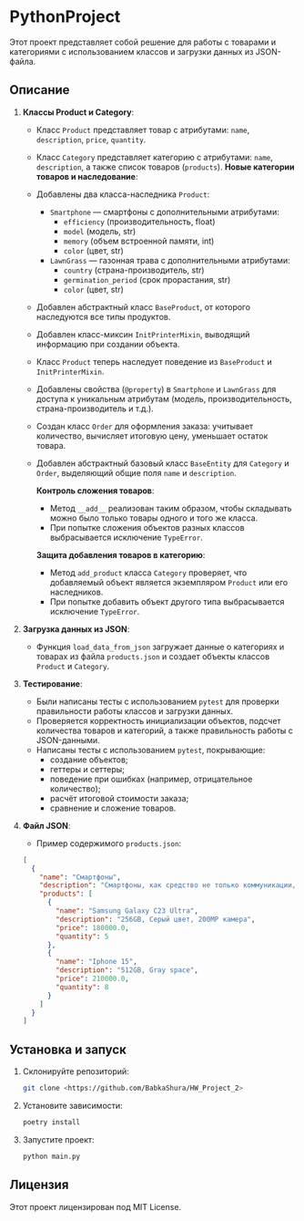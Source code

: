 # PythonProject

Этот проект представляет собой решение для работы с товарами и категориями с использованием классов и загрузки данных из JSON-файла.

## Описание

1. **Классы Product и Category**:
   - Класс `Product` представляет товар с атрибутами: `name`, `description`, `price`, `quantity`.
   - Класс `Category` представляет категорию с атрибутами: `name`, `description`, а также список товаров (`products`).
   **Новые категории товаров и наследование**:
   - Добавлены два класса-наследника `Product`:
     - `Smartphone` — смартфоны с дополнительными атрибутами:
       - `efficiency` (производительность, float)
       - `model` (модель, str)
       - `memory` (объем встроенной памяти, int)
       - `color` (цвет, str)
     - `LawnGrass` — газонная трава с дополнительными атрибутами:
       - `country` (страна-производитель, str)
       - `germination_period` (срок прорастания, str)
       - `color` (цвет, str)
   - Добавлен абстрактный класс `BaseProduct`, от которого наследуются все типы продуктов.
   - Добавлен класс-миксин `InitPrinterMixin`, выводящий информацию при создании объекта.
   - Класс `Product` теперь наследует поведение из `BaseProduct` и `InitPrinterMixin`.
   - Добавлены свойства (`@property`) в `Smartphone` и `LawnGrass` для доступа к уникальным атрибутам (модель, производительность, страна-производитель и т.д.).
   - Создан класс `Order` для оформления заказа: учитывает количество, вычисляет итоговую цену, уменьшает остаток товара.
   - Добавлен абстрактный базовый класс `BaseEntity` для `Category` и `Order`, выделяющий общие поля `name` и `description`.
   

      **Контроль сложения товаров**:
      - Метод `__add__` реализован таким образом, чтобы складывать можно было только товары одного и того же класса.
      - При попытке сложения объектов разных классов выбрасывается исключение `TypeError`.

      **Защита добавления товаров в категорию**:
      - Метод `add_product` класса `Category` проверяет, что добавляемый объект является экземпляром `Product` или его наследников.
      - При попытке добавить объект другого типа выбрасывается исключение `TypeError`.


2. **Загрузка данных из JSON**:
   - Функция `load_data_from_json` загружает данные о категориях и товарах из файла `products.json` и создает объекты классов `Product` и `Category`.

3. **Тестирование**:
   - Были написаны тесты с использованием `pytest` для проверки правильности работы классов и загрузки данных.
   - Проверяется корректность инициализации объектов, подсчет количества товаров и категорий, а также правильность работы с JSON-данными.
   - Написаны тесты с использованием `pytest`, покрывающие:
     - создание объектов;
     - геттеры и сеттеры;
     - поведение при ошибках (например, отрицательное количество);
     - расчёт итоговой стоимости заказа;
     - сравнение и сложение товаров.

4. **Файл JSON**:
   - Пример содержимого `products.json`:
   ```json
   [
     {
       "name": "Смартфоны",
       "description": "Смартфоны, как средство не только коммуникации, но и получения дополнительных функций для удобства жизни",
       "products": [
         {
           "name": "Samsung Galaxy C23 Ultra",
           "description": "256GB, Серый цвет, 200MP камера",
           "price": 180000.0,
           "quantity": 5
         },
         {
           "name": "Iphone 15",
           "description": "512GB, Gray space",
           "price": 210000.0,
           "quantity": 8
         }
       ]
     }
   ]
   ```

## Установка и запуск

1. Склонируйте репозиторий:
   ```bash
   git clone <https://github.com/BabkaShura/HW_Project_2>
   ```

2. Установите зависимости:
   ```bash
   poetry install
   ```

3. Запустите проект:
   ```bash
   python main.py
   ```

## Лицензия

Этот проект лицензирован под MIT License.